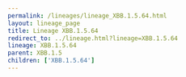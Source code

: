 ```yaml
---
permalink: /lineages/lineage_XBB.1.5.64.html
layout: lineage_page
title: Lineage XBB.1.5.64
redirect_to: ../lineage.html?lineage=XBB.1.5.64
lineage: XBB.1.5.64
parent: XBB.1.5
children: ['XBB.1.5.64']
---
```


